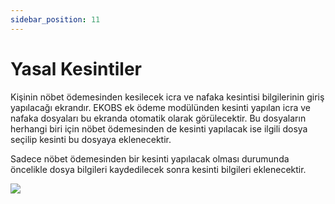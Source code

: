 ```yaml
---
sidebar_position: 11
---
```


# Yasal Kesintiler

Kişinin nöbet ödemesinden kesilecek icra ve nafaka kesintisi bilgilerinin giriş yapılacağı ekrandır. EKOBS ek ödeme modülünden kesinti yapılan icra ve nafaka dosyaları bu ekranda otomatik olarak görülecektir. Bu dosyaların herhangi biri için nöbet ödemesinden de kesinti yapılacak ise ilgili dosya seçilip kesinti bu dosyaya eklenecektir.

Sadece nöbet ödemesinden bir kesinti yapılacak olması durumunda öncelikle dosya bilgileri kaydedilecek sonra kesinti bilgileri eklenecektir.

![](/img/19.jpg)